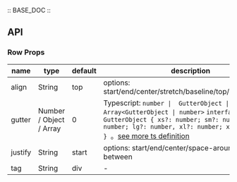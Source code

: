 :: BASE_DOC ::

## API


### Row Props

name | type | default | description | required
-- | -- | -- | -- | --
align | String | top | options: start/end/center/stretch/baseline/top/middle/bottom | N
gutter | Number / Object / Array | 0 | Typescript: `number \|  GutterObject \| Array<GutterObject \| number>` `interface GutterObject { xs?: number; sm?: number; md?: number; lg?: number, xl?: number; xxl?: number; } `。[see more ts definition](https://github.com/Tencent/tdesign-vue-next/blob/develop/packages/components/row/type.ts) | N
justify | String | start | options: start/end/center/space-around/space-between | N
tag | String | div | \- | N
